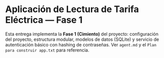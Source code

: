 # Aplicación de Lectura de Tarifa Eléctrica — Fase 1

Esta entrega implementa la **Fase 1 (Cimiento)** del proyecto: configuración del proyecto, estructura modular, modelos de datos (SQLite) y servicio de autenticación básico con hashing de contraseñas. 
Ver `agent.md` y el `Plan para construir app.txt` para referencia. 
